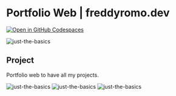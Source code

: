# Portfolio Web | freddyromo.dev

[![Open in GitHub Codespaces](https://github.com/codespaces/badge.svg)](https://github.com/FreddyRomoCH/portfolio)

![just-the-basics](https://github.com/FreddyRomoCH/Guess-Who-BoardGame/blob/main/public/screenshots/portfolio-home.png)

## Project

Portfolio web to have all my projects.

![just-the-basics](https://github.com/FreddyRomoCH/Guess-Who-BoardGame/blob/main/public/screenshots/portfolio-about.png)
![just-the-basics](https://github.com/FreddyRomoCH/Guess-Who-BoardGame/blob/main/public/screenshots/portfolio-projects.png)
![just-the-basics](https://github.com/FreddyRomoCH/Guess-Who-BoardGame/blob/main/public/screenshots/portfolio-project.png)